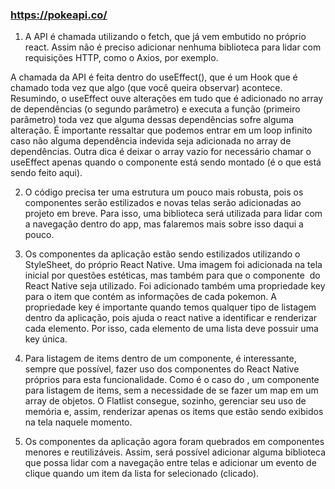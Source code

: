 ### https://pokeapi.co/

1. A API é chamada utilizando o fetch, que já vem embutido no próprio react. Assim não é preciso adicionar nenhuma biblioteca para lidar com requisições HTTP, como o Axios, por exemplo.

A chamada da API é feita dentro do useEffect(), que é um Hook que é chamado toda vez que algo (que você queira observar) acontece. Resumindo, o useEffect ouve alterações em tudo que é adicionado no array de dependências (o segundo parâmetro) e executa a função (primeiro parâmetro) toda vez que alguma dessas dependências sofre alguma alteração. É importante ressaltar que podemos entrar em um loop infinito caso não alguma dependência indevida seja adicionada no array de dependências. Outra dica é deixar o array vazio for necessário chamar o useEffect apenas quando o componente está sendo montado (é o que está sendo feito aqui).

2. O código precisa ter uma estrutura um pouco mais robusta, pois os componentes serão estilizados e novas telas serão adicionadas ao projeto em breve. Para isso, uma biblioteca será utilizada para lidar com a navegação dentro do app, mas falaremos mais sobre isso daqui a pouco.

3. Os componentes da aplicação estão sendo estilizados utilizando o StyleSheet, do próprio React Native. Uma imagem foi adicionada na tela inicial por questões estéticas, mas também para que o componente <Image> do React Native seja utilizado. Foi adicionado também uma propriedade key para o item que contém as informações de cada pokemon. A propriedade key é importante quando temos qualquer tipo de listagem dentro da aplicação, pois ajuda o react native a identificar e renderizar cada elemento. Por isso, cada elemento de uma lista deve possuir uma key única.

4. Para listagem de items dentro de um componente, é interessante, sempre que possível, fazer uso dos componentes do React Native próprios para esta funcionalidade. Como é o caso do <Flatlist>, um componente para listagem de items, sem a necessidade de se fazer um map em um array de objetos. O Flatlist consegue, sozinho, gerenciar seu uso de memória e, assim, renderizar apenas os items que estão sendo exibidos na tela naquele momento.

5. Os componentes da aplicação agora foram quebrados em componentes menores e reutilizáveis. Assim, será possível adicionar alguma biblioteca que possa lidar com a navegação entre telas e adicionar um evento de clique quando um item da lista for selecionado (clicado).